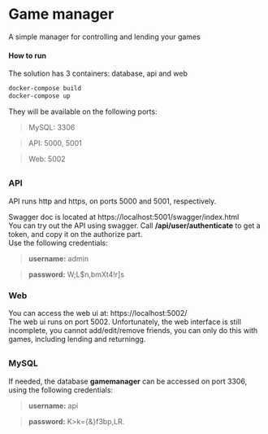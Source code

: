 
# Game manager
A simple manager for controlling and lending your games

#### How to run
The solution has 3  containers: database, api and web

```sh
docker-compose build
docker-compose up
```
They will be available on the following ports:
>MySQL: 3306

>API: 5000, 5001

>Web: 5002

## 


### API
API runs http and https, on ports 5000 and 5001, respectively.

Swagger doc is located at https://localhost:5001/swagger/index.html 
\
You can try out the API using swagger. Call **/api/user/authenticate** to get a token, and copy it on the authorize part.
\
Use the following credentials:

>**username:** admin

>**password:** W;L$n,bmXt4!r]s

### Web
You can access the web ui at: https://localhost:5002/
\
The web ui runs on port 5002. Unfortunately, the web interface is still incomplete, you cannot add/edit/remove friends, you can only do this with games, including lending and returningg.
##
### MySQL
If needed, the database **gamemanager** can be accessed on port 3306, using the following credentials:
>**username:** api  

>**password:** K>k={&}f3bp,LR.